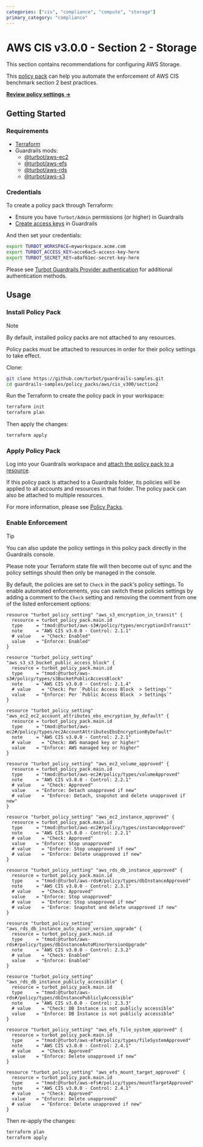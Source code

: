 ```yaml
---
categories: ["cis", "compliance", "compute", "storage"]
primary_category: "compliance"
---
```


# AWS CIS v3.0.0 - Section 2 - Storage

This section contains recommendations for configuring AWS Storage.

This [policy pack](https://turbot.com/guardrails/docs/concepts/policy-packs) can help you automate the enforcement of AWS CIS benchmark section 2 best practices.

**[Review policy settings →](https://hub.guardrails.turbot.com/policy-packs/aws_cis_v300_section2/settings)**

## Getting Started

### Requirements

- [Terraform](https://developer.hashicorp.com/terraform/install)
- Guardrails mods:
  - [@turbot/aws-ec2](https://hub.guardrails.turbot.com/mods/aws/mods/aws-ec2)
  - [@turbot/aws-efs](https://hub.guardrails.turbot.com/mods/aws/mods/aws-efs)
  - [@turbot/aws-rds](https://hub.guardrails.turbot.com/mods/aws/mods/aws-rds)
  - [@turbot/aws-s3](https://hub.guardrails.turbot.com/mods/aws/mods/aws-s3)

### Credentials

To create a policy pack through Terraform:

- Ensure you have `Turbot/Admin` permissions (or higher) in Guardrails
- [Create access keys](https://turbot.com/guardrails/docs/guides/iam/access-keys#generate-a-new-guardrails-api-access-key) in Guardrails

And then set your credentials:

```sh
export TURBOT_WORKSPACE=myworkspace.acme.com
export TURBOT_ACCESS_KEY=acce6ac5-access-key-here
export TURBOT_SECRET_KEY=a8af61ec-secret-key-here
```

Please see [Turbot Guardrails Provider authentication](https://registry.terraform.io/providers/turbot/turbot/latest/docs#authentication) for additional authentication methods.

## Usage

### Install Policy Pack

> [!NOTE]
> By default, installed policy packs are not attached to any resources.
>
> Policy packs must be attached to resources in order for their policy settings to take effect.

Clone:

```sh
git clone https://github.com/turbot/guardrails-samples.git
cd guardrails-samples/policy_packs/aws/cis_v300/section2
```

Run the Terraform to create the policy pack in your workspace:

```sh
terraform init
terraform plan
```

Then apply the changes:

```sh
terraform apply
```

### Apply Policy Pack

Log into your Guardrails workspace and [attach the policy pack to a resource](https://turbot.com/guardrails/docs/guides/policy-packs#attach-a-policy-pack-to-a-resource).

If this policy pack is attached to a Guardrails folder, its policies will be applied to all accounts and resources in that folder. The policy pack can also be attached to multiple resources.

For more information, please see [Policy Packs](https://turbot.com/guardrails/docs/concepts/policy-packs).

### Enable Enforcement

> [!TIP]
> You can also update the policy settings in this policy pack directly in the Guardrails console.
>
> Please note your Terraform state file will then become out of sync and the policy settings should then only be managed in the console.

By default, the policies are set to `Check` in the pack's policy settings. To enable automated enforcements, you can switch these policies settings by adding a comment to the `Check` setting and removing the comment from one of the listed enforcement options:

```hcl
resource "turbot_policy_setting" "aws_s3_encryption_in_transit" {
  resource = turbot_policy_pack.main.id
  type     = "tmod:@turbot/aws-s3#/policy/types/encryptionInTransit"
  note     = "AWS CIS v3.0.0 - Control: 2.1.1"
  # value    = "Check: Enabled"
  value    = "Enforce: Enabled"
}

resource "turbot_policy_setting" "aws_s3_s3_bucket_public_access_block" {
  resource = turbot_policy_pack.main.id
  type     = "tmod:@turbot/aws-s3#/policy/types/s3BucketPublicAccessBlock"
  note     = "AWS CIS v3.0.0 - Control: 2.1.4"
  # value    = "Check: Per `Public Access Block  > Settings`"
  value    = "Enforce: Per `Public Access Block  > Settings`"
}

resource "turbot_policy_setting" "aws_ec2_ec2_account_attributes_ebs_encryption_by_default" {
  resource = turbot_policy_pack.main.id
  type     = "tmod:@turbot/aws-ec2#/policy/types/ec2AccountAttributesEbsEncryptionByDefault"
  note     = "AWS CIS v3.0.0 - Control: 2.2.1"
  # value    = "Check: AWS managed key or higher"
  value    = "Enforce: AWS managed key or higher"
}

resource "turbot_policy_setting" "aws_ec2_volume_approved" {
  resource = turbot_policy_pack.main.id
  type     = "tmod:@turbot/aws-ec2#/policy/types/volumeApproved"
  note     = "AWS CIS v3.0.0 - Control: 2.2.1"
  # value    = "Check: Approved"
  value    = "Enforce: Detach unapproved if new"
  # value    = "Enforce: Detach, snapshot and delete unapproved if new"
}

resource "turbot_policy_setting" "aws_ec2_instance_approved" {
  resource = turbot_policy_pack.main.id
  type     = "tmod:@turbot/aws-ec2#/policy/types/instanceApproved"
  note     = "AWS CIS v3.0.0 - Control: 2.2.1"
  # value    = "Check: Approved"
  value    = "Enforce: Stop unapproved"
  # value    = "Enforce: Stop unapproved if new"
  # value    = "Enforce: Delete unapproved if new"
}

resource "turbot_policy_setting" "aws_rds_db_instance_approved" {
  resource = turbot_policy_pack.main.id
  type     = "tmod:@turbot/aws-rds#/policy/types/dbInstanceApproved"
  note     = "AWS CIS v3.0.0 - Control: 2.3.1"
  # value    = "Check: Approved"
  value    = "Enforce: Stop unapproved"
  # value    = "Enforce: Stop unapproved if new"
  # value    = "Enforce: Snapshot and delete unapproved if new"
}

resource "turbot_policy_setting" "aws_rds_db_instance_auto_minor_version_upgrade" {
  resource = turbot_policy_pack.main.id
  type     = "tmod:@turbot/aws-rds#/policy/types/dbInstanceAutoMinorVersionUpgrade"
  note     = "AWS CIS v3.0.0 - Control: 2.3.2"
  # value    = "Check: Enabled"
  value    = "Enforce: Enabled"
}

resource "turbot_policy_setting" "aws_rds_db_instance_publicly_accessible" {
  resource = turbot_policy_pack.main.id
  type     = "tmod:@turbot/aws-rds#/policy/types/dbInstancePubliclyAccessible"
  note     = "AWS CIS v3.0.0 - Control: 2.3.3"
  # value    = "Check: DB Instance is not publicly accessible"
  value    = "Enforce: DB Instance is not publicly accessible"
}

resource "turbot_policy_setting" "aws_efs_file_system_approved" {
  resource = turbot_policy_pack.main.id
  type     = "tmod:@turbot/aws-efs#/policy/types/fileSystemApproved"
  note     = "AWS CIS v3.0.0 - Control: 2.4.1"
  # value    = "Check: Approved"
  value    = "Enforce: Delete unapproved if new"
}

resource "turbot_policy_setting" "aws_efs_mount_target_approved" {
  resource = turbot_policy_pack.main.id
  type     = "tmod:@turbot/aws-efs#/policy/types/mountTargetApproved"
  note     = "AWS CIS v3.0.0 - Control: 2.4.1"
  # value    = "Check: Approved"
  value    = "Enforce: Delete unapproved"
  # value    = "Enforce: Delete unapproved if new"
}
```

Then re-apply the changes:

```sh
terraform plan
terraform apply
```
